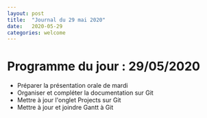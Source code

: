 ```yaml
---
layout: post
title:  "Journal du 29 mai 2020"
date:   2020-05-29
categories: welcome
---
```





# Programme du jour : 29/05/2020
* Préparer la présentation orale de mardi
* Organiser et compléter la documentation sur Git
* Mettre à jour l'onglet Projects sur Git
* Mettre à jour et joindre Gantt à Git
